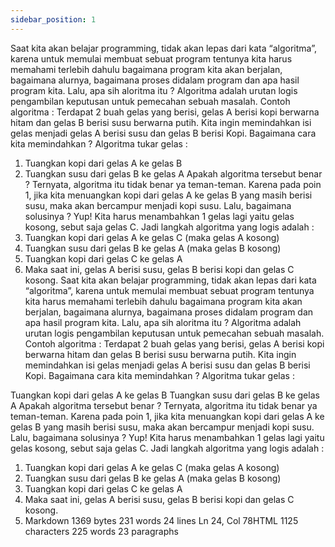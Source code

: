 ```yaml
---
sidebar_position: 1
---
```


Saat kita akan belajar programming, tidak akan lepas dari kata “algoritma”,
karena untuk memulai membuat sebuat program tentunya kita harus memahami
terlebih dahulu bagaimana program kita akan berjalan, bagaimana alurnya,
bagaimana proses didalam program dan apa hasil program kita. Lalu, apa sih
aloritma itu ? Algoritma adalah urutan logis pengambilan keputusan untuk
pemecahan sebuah masalah.
Contoh algoritma :
Terdapat 2 buah gelas yang berisi, gelas A berisi kopi berwarna hitam dan gelas B
berisi susu berwarna putih. Kita ingin memindahkan isi gelas menjadi gelas A berisi
susu dan gelas B berisi Kopi. Bagaimana cara kita memindahkan ?
Algoritma tukar gelas :
1. Tuangkan kopi dari gelas A ke gelas B
2. Tuangkan susu dari gelas B ke gelas A
Apakah algoritma tersebut benar ?
Ternyata, algoritma itu tidak benar ya teman-teman. Karena pada poin 1, jika kita
menuangkan kopi dari gelas A ke gelas B yang masih berisi susu, maka akan
bercampur menjadi kopi susu. Lalu, bagaimana solusinya ?
Yup! Kita harus menambahkan 1 gelas lagi yaitu gelas kosong, sebut saja gelas
C. Jadi langkah algoritma yang logis adalah :
1. Tuangkan kopi dari gelas A ke gelas C (maka gelas A kosong)
2. Tuangkan susu dari gelas B ke gelas A (maka gelas B kosong)
3. Tuangkan kopi dari gelas C ke gelas A
4. Maka saat ini, gelas A berisi susu, gelas B berisi kopi dan gelas C kosong.
Saat kita akan belajar programming, tidak akan lepas dari kata “algoritma”,
karena untuk memulai membuat sebuat program tentunya kita harus memahami
terlebih dahulu bagaimana program kita akan berjalan, bagaimana alurnya,
bagaimana proses didalam program dan apa hasil program kita. Lalu, apa sih
aloritma itu ? Algoritma adalah urutan logis pengambilan keputusan untuk
pemecahan sebuah masalah.
Contoh algoritma :
Terdapat 2 buah gelas yang berisi, gelas A berisi kopi berwarna hitam dan gelas B
berisi susu berwarna putih. Kita ingin memindahkan isi gelas menjadi gelas A berisi
susu dan gelas B berisi Kopi. Bagaimana cara kita memindahkan ?
Algoritma tukar gelas :

Tuangkan kopi dari gelas A ke gelas B
Tuangkan susu dari gelas B ke gelas A
Apakah algoritma tersebut benar ?
Ternyata, algoritma itu tidak benar ya teman-teman. Karena pada poin 1, jika kita
menuangkan kopi dari gelas A ke gelas B yang masih berisi susu, maka akan
bercampur menjadi kopi susu. Lalu, bagaimana solusinya ?
Yup! Kita harus menambahkan 1 gelas lagi yaitu gelas kosong, sebut saja gelas
C. Jadi langkah algoritma yang logis adalah :
1. Tuangkan kopi dari gelas A ke gelas C (maka gelas A kosong)
2. Tuangkan susu dari gelas B ke gelas A (maka gelas B kosong)
3. Tuangkan kopi dari gelas C ke gelas A
4. Maka saat ini, gelas A berisi susu, gelas B berisi kopi dan gelas C kosong.
5. Markdown 1369 bytes 231 words 24 lines Ln 24, Col 78HTML 1125 characters 225 words 23 paragraphs